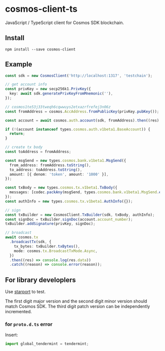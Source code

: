 # cosmos-client-ts

JavaScript / TypeScript client for Cosmos SDK blockchain.

## Install

```shell
npm install --save cosmos-client
```

## Example

```typescript
const sdk = new CosmosClient('http://localhost:1317', 'testchain');

// get account info
const privKey = new secp256k1.PrivKey({
  key: await sdk.generatePrivKeyFromMnemonic(''),
});

// cosmos1te53j33tweqh6cqwwuys2etxazrfrefej3n06z
const fromAddress = cosmos.AccAddress.fromPublicKey(privKey.pubKey());

const account = await cosmos.auth.account(sdk, fromAddress).then((res) => res.data.account);

if (!(account instanceof types.cosmos.auth.v1beta1.BaseAccount)) {
  return;
}

// create tx body
const toAddress = fromAddress;

const msgSend = new types.cosmos.bank.v1beta1.MsgSend({
  from_address: fromAddress.toString(),
  to_address: toAddress.toString(),
  amount: [{ denom: 'token', amount: '1000' }],
});

const txBody = new types.cosmos.tx.v1beta1.TxBody({
  messages: [codec.packAny(msgSend, types.cosmos.bank.v1beta1.MsgSend.encode(msgSend))],
});
const authInfo = new types.cosmos.tx.v1beta1.AuthInfo({});

// sign
const txBuilder = new CosmosClient.TxBuilder(sdk, txBody, authInfo);
const signDoc = txBuilder.signDoc(account.account_number);
txBuilder.addSignature(privKey, signDoc);

// broadcast
await cosmos.tx
  .broadcastTx(sdk, {
    tx_bytes: txBuilder.txBytes(),
    mode: cosmos.tx.BroadcastTxMode.Async,
  })
  .then((res) => console.log(res.data))
  .catch((reason) => console.error(reason));
```

## For library developlers

Use [starport](https://github.com/tendermint/starport) to test.

The first digit major version and the second digit minor version should match Cosmos SDK.
The third digit patch version can be independently incremented.

### for `proto.d.ts` error

Insert:

```typescript
import global_tendermint = tendermint;
```
